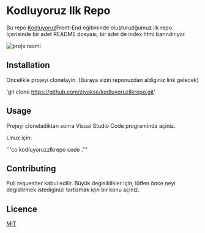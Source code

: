 # Kodluyoruz Ilk Repo


Bu repo [Kodluyoruz](https://kodluyoruz.org)Front-End eğitiminde oluşturudğumuz ilk repo. İçerisinde bir adet README dosyası, bir adet de index.html barındırıyor.

![proje resmi](/proje_ekran.jpg)

## Installation

Oncelikle projeyi clonelayin. (Buraya sizin reponuzdan aldiginiz link gelecek)

'git clone https://github.com/ziyakse/kodluyoruzilkrepo.git'

## Usage

Projeyi cloneladiktan sonra Visual Studio Code programinda açiniz.

Linux için:

'''co kodluyoruzzlkrepo
code .'''

## Contributing

Pull requestler kabul edilir. Büyük degisiklikler için, lütfen önce neyi degistirmek
istediginizi tartismak için bir konu açiniz.

## Licence

[MIT](https://choosealicense.com/licenses/mit/)
